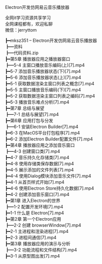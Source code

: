Electron开发仿网易云音乐播放器

全网it学习资源共享学习<br>全网课程都有，欢迎私聊<br>微信：jerryttom<br>

┣━mksz351 – Electron开发仿网易云音乐播放器<br> ┣━资料<br> ┣━代码资料.zip<br> ┣━第5章 播放器应用之播放器窗口<br> ┣━5-4 主窗口播放音乐编码(上)[7].mp4<br> ┣━5-7 添加音乐播放器状态(下)[7].mp4<br> ┣━5-6 添加音乐播放器状态(上)[7].mp4<br> ┣━5-1 获取数据渲染主窗口列表之概念[7].mp4<br> ┣━5-5 主窗口播放音乐编码(下)[7].mp4<br> ┣━5-2 获取数据渲染主窗口列表之编码[7].mp4<br> ┣━5-3 播放音乐难点分析[7].mp4<br> ┣━第7章 总结与展望<br> ┣━7-1 总结与展望[7].mp4<br> ┣━第6章 应用打包与分发<br> ┣━6-1 安装Electron Builder[7].mp4<br> ┣━6-3 在MacOS平台打包程序[7].mp4<br> ┣━6-2 添加Electron Builder配置文件[7].mp4<br> ┣━第4章 播放器应用之添加音乐窗口<br> ┣━4-3 创建窗口类[7].mp4<br> ┣━4-7 音乐持久化存储类[7].mp4<br> ┣━4-8 使用存储类保存数据[7].mp4<br> ┣━4-5 展示添加的文件列表[7].mp4<br> ┣━4-4 使用Dialog模块添加音乐文件[7].mp4<br> ┣━4-1 从首页样式开始[7].mp4<br> ┣━4-6 使用Electron Store持久化数据[7].mp4<br> ┣━4-2 创建添加音乐窗口[7].mp4<br> ┣━第1章 进入Electron的世界<br> ┣━1-2 配置开发环境[7].mp4<br> ┣━1-1 什么是 Electron[7].mp4<br> ┣━第2章 第一个Electron应用<br> ┣━2-2 创建 browserWindow[7].mp4<br> ┣━2-1 主进程和渲染进程[7].mp4<br> ┣━2-3 进程间通信[7].mp4<br> ┣━第3章 播放器应用的演示与分析<br> ┣━3-2 功能流程和文件结构[7].mp4<br> ┣━3-1 从原型图出发[7].mp4